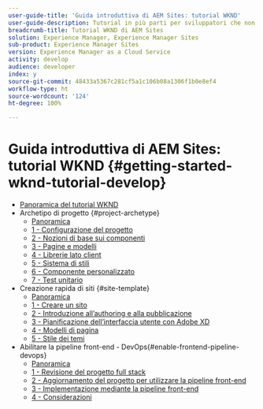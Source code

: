```yaml
---
user-guide-title: 'Guida introduttiva di AEM Sites: tutorial WKND'
user-guide-description: Tutorial in più parti per sviluppatori che non hanno mai utilizzato AEM. Implementa un sito AEM per un brand fittizio del settore lifestyle, WKND. Abilita la pipeline front-end per velocizzare lo sviluppo nel ciclo di implementazione.
breadcrumb-title: Tutorial WKND di AEM Sites
solution: Experience Manager, Experience Manager Sites
sub-product: Experience Manager Sites
version: Experience Manager as a Cloud Service
activity: develop
audience: developer
index: y
source-git-commit: 48433a5367c281cf5a1c106b08a1306f1b0e8ef4
workflow-type: ht
source-wordcount: '124'
ht-degree: 100%

---
```



# Guida introduttiva di AEM Sites: tutorial WKND {#getting-started-wknd-tutorial-develop}

+ [Panoramica del tutorial WKND](overview.md)
+ Archetipo di progetto {#project-archetype}
   + [Panoramica](./project-archetype/overview.md)
   + [1 - Configurazione del progetto](./project-archetype/project-setup.md)
   + [2 - Nozioni di base sui componenti](./project-archetype/component-basics.md)
   + [3 - Pagine e modelli](./project-archetype/pages-templates.md)
   + [4 - Librerie lato client](./project-archetype/client-side-libraries.md)
   + [5 - Sistema di stili](./project-archetype/style-system.md)
   + [6 - Componente personalizzato](./project-archetype/custom-component.md)
   + [7 - Test unitario](./project-archetype/unit-testing.md)
+ Creazione rapida di siti {#site-template}
   + [Panoramica](./site-template/overview.md)
   + [1 - Creare un sito](./site-template/create-site.md)
   + [2 - Introduzione all’authoring e alla pubblicazione](./site-template/author-content-publish.md)
   + [3 - Pianificazione dell’interfaccia utente con Adobe XD](./site-template/ui-planning-adobe-xd.md)
   + [4 - Modelli di pagina](./site-template/page-templates.md)
   + [5 - Stile dei temi](./site-template/theming.md)
+ Abilitare la pipeline front-end - DevOps{#enable-frontend-pipeline-devops}
   + [Panoramica](./enable-frontend-pipeline/overview.md)
   + [1 - Revisione del progetto full stack](./enable-frontend-pipeline/review-uifrontend-module.md)
   + [2 - Aggiornamento del progetto per utilizzare la pipeline front-end](./enable-frontend-pipeline/update-project.md)
   + [3 - Implementazione mediante la pipeline front-end](./enable-frontend-pipeline/create-frontend-pipeline.md)
   + [4 - Considerazioni](./enable-frontend-pipeline/considerations.md)

